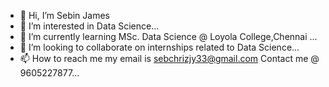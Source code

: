 - 👋 Hi, I’m Sebin James
- 👀 I’m interested in Data Science...
- 🌱 I’m currently learning MSc. Data Science @ Loyola College,Chennai  ...
- 💞️ I’m looking to collaborate on internships related to Data Science...
- 📫 How to reach me my email is sebchrizjy33@gmail.com
Contact me @ 9605227877...

<!---
sebchriz/sebchriz is a ✨ special ✨ repository because its `README.md` (this file) appears on your GitHub profile.
You can click the Preview link to take a look at your changes.
--->
